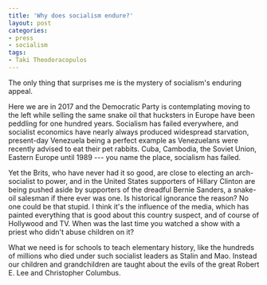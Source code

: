 ```yaml
---
title: 'Why does socialism endure?'
layout: post
categories:
- press
- socialism
tags:
- Taki Theodoracopulos
---
```


The only thing that surprises me is the mystery of socialism's enduring appeal.  
  
Here we are in 2017 and the Democratic Party is contemplating moving to the left while selling the same snake oil that hucksters in Europe have been peddling for one hundred years. Socialism has failed everywhere, and socialist economics have nearly always produced widespread starvation, present-day Venezuela being a perfect example as Venezuelans were recently advised to eat their pet rabbits. Cuba, Cambodia, the Soviet Union, Eastern Europe until 1989 --- you name the place, socialism has failed.

Yet the Brits, who have never had it so good, are close to electing an arch-socialist to power, and in the United States supporters of Hillary Clinton are being pushed aside by supporters of the dreadful Bernie Sanders, a snake-oil salesman if there ever was one. Is historical ignorance the reason? No one could be that stupid. I think it's the influence of the media, which has painted everything that is good about this country suspect, and of course of Hollywood and TV. When was the last time you watched a show with a priest who didn't abuse children on it?

What we need is for schools to teach elementary history, like the hundreds of millions who died under such socialist leaders as Stalin and Mao. Instead our children and grandchildren are taught about the evils of the great Robert E. Lee and Christopher Columbus.